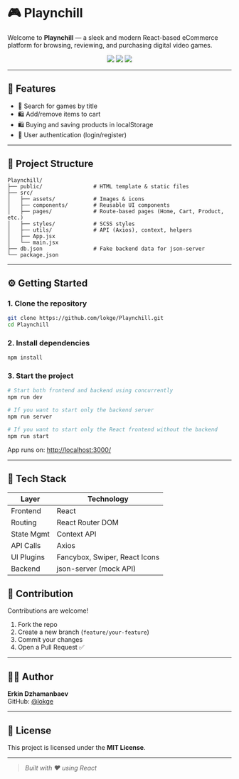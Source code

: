 # 🎮 Playnchill

Welcome to **Playnchill** — a sleek and modern React-based eCommerce platform for browsing, reviewing, and purchasing digital video games.

<p align="center">
  <img src="https://img.shields.io/badge/React-18-blue?logo=react" />
  <img src="https://img.shields.io/badge/json--server-Mock%20API-brightgreen" />
  <img src="https://img.shields.io/badge/-SCSS-black?style=flat-square&logo=SASS" />
</p>

---

## 🧩 Features

- 🔎 Search for games by title
- 🛍️ Add/remove items to cart
- 🛍️ Buying and saving products in localStorage
- 👤 User authentication (login/register)

---

## 📂 Project Structure

```
Playnchill/
├── public/                # HTML template & static files
├── src/
│   ├── assets/            # Images & icons
│   ├── components/        # Reusable UI components
│   ├── pages/             # Route-based pages (Home, Cart, Product, etc.)
│   ├── styles/            # SCSS styles
│   ├── utils/             # API (Axios), context, helpers
│   ├── App.jsx
│   └── main.jsx
├── db.json                # Fake backend data for json-server
└── package.json
```

---

## ⚙️ Getting Started

### 1. Clone the repository

```bash
git clone https://github.com/lokge/Playnchill.git
cd Playnchill
```

### 2. Install dependencies

```bash
npm install
```

### 3. Start the project

```bash
# Start both frontend and backend using concurrently
npm run dev

# If you want to start only the backend server
npm run server

# If you want to start only the React frontend without the backend
npm run start
```

App runs on: [http://localhost:3000/](http://localhost:3000/)

---

## 🧪 Tech Stack

| Layer       | Technology             |
|-------------|------------------------|
| Frontend    | React                  |
| Routing     | React Router DOM       |
| State Mgmt  | Context API            |
| API Calls   | Axios                  |
| UI Plugins  | Fancybox, Swiper, React Icons |
| Backend     | json-server (mock API) |

## 🤝 Contribution

Contributions are welcome!

1. Fork the repo
2. Create a new branch (`feature/your-feature`)
3. Commit your changes
4. Open a Pull Request ✅

---

## 🧑‍💻 Author

**Erkin Dzhamanbaev**  
GitHub: [@lokge](https://github.com/lokge)

---

## 📝 License

This project is licensed under the **MIT License**.

---

> _Built with ❤️ using React_

